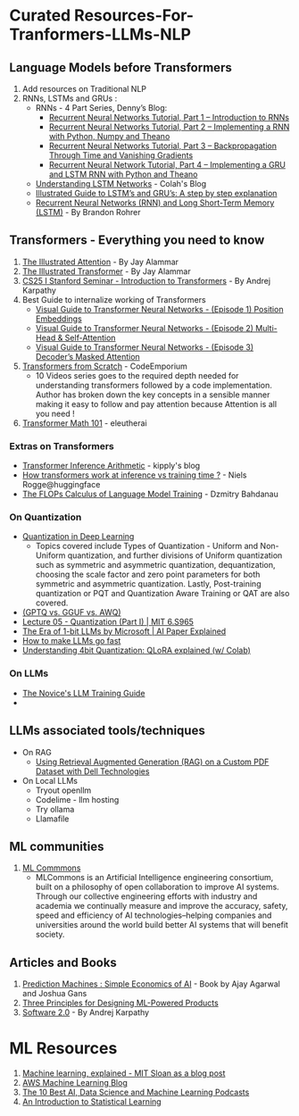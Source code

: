 # Curated Resources-For-Tranformers-LLMs-NLP
## Language Models before Transformers
  1) Add resources on Traditional NLP
  2) RNNs, LSTMs and GRUs :
     * RNNs - 4 Part Series, Denny’s Blog:
       * [Recurrent Neural Networks Tutorial, Part 1 – Introduction to RNNs](https://dennybritz.com/posts/wildml/recurrent-neural-networks-tutorial-part-1/)
       * [Recurrent Neural Networks Tutorial, Part 2 – Implementing a RNN with Python, Numpy and Theano](https://dennybritz.com/posts/wildml/recurrent-neural-networks-tutorial-part-2/)
       * [Recurrent Neural Networks Tutorial, Part 3 – Backpropagation Through Time and Vanishing Gradients](https://dennybritz.com/posts/wildml/recurrent-neural-networks-tutorial-part-3/)
       * [Recurrent Neural Network Tutorial, Part 4 – Implementing a GRU and LSTM RNN with Python and Theano](https://dennybritz.com/posts/wildml/recurrent-neural-networks-tutorial-part-4/)
     * [Understanding LSTM Networks](https://colah.github.io/posts/2015-08-Understanding-LSTMs/) - Colah's Blog
     * [Illustrated Guide to LSTM’s and GRU’s: A step by step explanation](https://towardsdatascience.com/illustrated-guide-to-lstms-and-gru-s-a-step-by-step-explanation-44e9eb85bf21)
     * [Recurrent Neural Networks (RNN) and Long Short-Term Memory (LSTM)](https://www.youtube.com/watch?v=WCUNPb-5EYI) - By Brandon Rohrer


## Transformers - Everything you need to know
  1) [The Illustrated Attention](https://jalammar.github.io/visualizing-neural-machine-translation-mechanics-of-seq2seq-models-with-attention/) - By Jay Alammar
  2) [The Illustrated Transformer](https://jalammar.github.io/illustrated-transformer/) - By Jay Alammar
  3) [CS25 I Stanford Seminar - Introduction to Transformers](https://www.youtube.com/watch?v=XfpMkf4rD6E) - By Andrej Karpathy
  4) Best Guide to internalize working of Transformers
     * [Visual Guide to Transformer Neural Networks - (Episode 1) Position Embeddings](https://www.youtube.com/watch?v=dichIcUZfOw&t=16s)
     * [Visual Guide to Transformer Neural Networks - (Episode 2) Multi-Head & Self-Attention](https://www.youtube.com/watch?v=mMa2PmYJlCo&t=4s)
     * [Visual Guide to Transformer Neural Networks - (Episode 3) Decoder’s Masked Attention](https://www.youtube.com/watch?v=gJ9kaJsE78k)
  5) [Transformers from Scratch](https://www.youtube.com/watch?v=QCJQG4DuHT0&list=PLTl9hO2Oobd97qfWC40gOSU8C0iu0m2l4) - CodeEmporium
     * 10 Videos series goes to the required depth needed for understanding transformers followed by a code implementation. Author has broken down the key concepts
       in a sensible manner making it easy to follow and pay attention because Attention is all you need !
  6)  [Transformer Math 101](https://blog.eleuther.ai/transformer-math/) - eleutherai

### Extras on Transformers
  * [Transformer Inference Arithmetic](https://kipp.ly/transformer-inference-arithmetic/) - kipply's blog
  * [How transformers work at inference vs training time ?](https://www.youtube.com/watch?v=IGu7ivuy1Ag) - Niels Rogge@huggingface
  * [The FLOPs Calculus of Language Model Training](https://medium.com/@dzmitrybahdanau/the-flops-calculus-of-language-model-training-3b19c1f025e4) - Dzmitry Bahdanau


### On Quantization
  * [Quantization in Deep Learning](https://www.youtube.com/watch?v=UQlsqdwCQdc)
    * Topics covered include Types of Quantization - Uniform and Non-Uniform quantization, and further divisions of Uniform quantization such as symmetric and asymmetric quantization, dequantization, choosing the scale factor and zero point parameters for both symmetric and asymmetric quantization. Lastly, Post-training quantization or PQT and Quantization Aware Training or QAT are also covered.
  * [(GPTQ vs. GGUF vs. AWQ)](https://www.youtube.com/watch?v=mNE_d-C82lI&pp=ygUUcXVhbnRpemF0aW9uIG9mIGxsbXM%3D)
  * [Lecture 05 - Quantization (Part I) | MIT 6.S965](https://www.youtube.com/watch?v=AlASZb93rrc&pp=ygUUcXVhbnRpemF0aW9uIG9mIGxsbXM%3D)
  * [The Era of 1-bit LLMs by Microsoft | AI Paper Explained](https://www.youtube.com/watch?v=ZpxQec_3t38&pp=ygUUcXVhbnRpemF0aW9uIG9mIGxsbXM%3D)
  * [How to make LLMs go fast](https://vgel.me/posts/faster-inference/)
  * [Understanding 4bit Quantization: QLoRA explained (w/ Colab)](https://www.youtube.com/watch?v=TPcXVJ1VSRI&pp=ygUUcXVhbnRpemF0aW9uIG9mIGxsbXM%3D)

### On LLMs
* [The Novice's LLM Training Guide](https://rentry.org/llm-training)
* 
## LLMs associated tools/techniques
  * On RAG
    * [Using Retrieval Augmented Generation (RAG) on a Custom PDF Dataset with Dell Technologies](https://volumes.blog/2023/12/04/using-retrieval-augmented-generation-rag-on-a-custom-pdf-dataset-with-dell-technologies/)
  * On Local LLMs
    * Tryout openllm
    * Codelime - llm hosting
    * Try ollama
    * Llamafile


## ML communities
  1) [ML Commmons](https://mlcommons.org/)
     * MLCommons is an Artificial Intelligence engineering consortium, built on a philosophy of open collaboration to improve AI systems. Through our collective engineering efforts with industry and academia we continually measure and improve the accuracy, safety, speed and efficiency of AI technologies–helping companies and universities around the world build better AI systems that will benefit society. 

## Articles and Books
  1) [Prediction Machines : Simple Economics of AI](https://www.predictionmachines.ai/) - Book by Ajay Agarwal and Joshua Gans
  2) [Three Principles for Designing ML-Powered Products](https://spotify.design/article/three-principles-for-designing-ml-powered-products)
  3) [Software 2.0](https://karpathy.medium.com/software-2-0-a64152b37c35) - By Andrej Karpathy 
 


# ML Resources
  1) [Machine learning, explained - MIT Sloan as a blog post](https://mitsloan.mit.edu/ideas-made-to-matter/machine-learning-explained)
  2) [AWS Machine Learning Blog](https://aws.amazon.com/blogs/machine-learning/)
  3) [The 10 Best AI, Data Science and Machine Learning Podcasts](https://medium.com/startup-grind/the-10-best-ai-data-science-and-machine-learning-podcasts-d7495cfb127c)
  4) [An Introduction to Statistical Learning](https://www.statlearning.com/)

